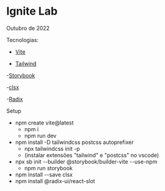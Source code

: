 # Ignite Lab

Outubro de 2022

Tecnologias:

- [Vite](https://vitejs.dev/guide/)

- [Tailwind](https://tailwindcss.com/docs/installation)

-[Storybook](https://storybook.js.org/docs/react/get-started/install)

-[clsx](https://www.npmjs.com/package/clsx)

-[Radix](https://www.radix-ui.com/docs/primitives/utilities/slot)

Setup

- npm create vite@latest
  - npm i
  - npm run dev
- npm install -D tailwindcss postcss autoprefixer
  - npx tailwindcss init -p
  - (instalar extensões "tailwind" e "postcss" no vscode)
- npx sb init --builder @storybook/builder-vite --use-npm
  - npm run storybook
- npm install --save clsx
- npm install @radix-ui/react-slot
